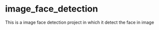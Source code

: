 # image_face_detection
This is a image face detection project in which it detect the face in image 
